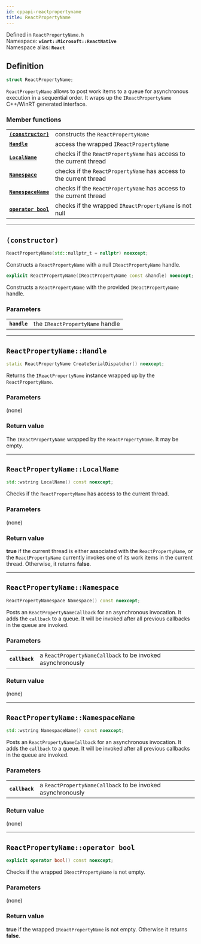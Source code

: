 ```yaml
---
id: cppapi-reactpropertyname
title: ReactPropertyName
---
```


Defined in `ReactPropertyName.h`  
Namespace: **`winrt::Microsoft::ReactNative`**  
Namespace alias: **`React`**

## Definition

```cpp
struct ReactPropertyName;
```

`ReactPropertyName` allows to post work items to a queue for asynchronous execution in a sequential order.
It wraps up the `IReactPropertyName` C++/WinRT generated interface.

### Member functions

| | |
|-|-|
| **[`(constructor)`](#constructor)** | constructs the `ReactPropertyName` |
| **[`Handle`](#reactpropertynamehandle)** | access the wrapped `IReactPropertyName` |
| **[`LocalName`](#reactpropertynamelocalname)** | checks if the `ReactPropertyName` has access to the current thread |
| **[`Namespace`](#reactpropertynamenamespace)** | checks if the `ReactPropertyName` has access to the current thread |
| **[`NamespaceName`](#reactpropertynamenamespacename)** | checks if the `ReactPropertyName` has access to the current thread |
| **[`operator bool`](#reactpropertynameoperator-bool)** | checks if the wrapped `IReactPropertyName` is not null |

---

## `(constructor)`

```cpp
ReactPropertyName(std::nullptr_t = nullptr) noexcept;
```

Constructs a `ReactPropertyName` with a null `IReactPropertyName` handle.

```cpp
explicit ReactPropertyName(IReactPropertyName const &handle) noexcept;
```

Constructs a `ReactPropertyName` with the provided `IReactPropertyName` handle.

### Parameters

| | |
|-|-|
| **`handle`** | the `IReactPropertyName` handle |

---

## `ReactPropertyName::Handle`

```cpp
static ReactPropertyName CreateSerialDispatcher() noexcept;
```

Returns the `IReactPropertyName` instance wrapped up by the `ReactPropertyName`.

### Parameters

(none)

### Return value

The `IReactPropertyName` wrapped by the `ReactPropertyName`. It may be empty.

---

## `ReactPropertyName::LocalName`

```cpp
std::wstring LocalName() const noexcept;
```

Checks if the `ReactPropertyName` has access to the current thread.

### Parameters

(none)

### Return value

**true** if the current thread is either associated with the `ReactPropertyName`,
or the `ReactPropertyName` currently invokes one of its work items in the current thread.
Otherwise, it returns **false**.

---

## `ReactPropertyName::Namespace`

```cpp
ReactPropertyNamespace Namespace() const noexcept;
```

Posts an `ReactPropertyNameCallback` for an asynchronous invocation.
It adds the `callback` to a queue. It will be invoked after all previous callbacks in the queue are invoked.

### Parameters

| | |
|-|-|
| **`callback`** | a `ReactPropertyNameCallback` to be invoked asynchronously |

### Return value

(none)

---

## `ReactPropertyName::NamespaceName`

```cpp
std::wstring NamespaceName() const noexcept;
```

Posts an `ReactPropertyNameCallback` for an asynchronous invocation.
It adds the `callback` to a queue. It will be invoked after all previous callbacks in the queue are invoked.

### Parameters

| | |
|-|-|
| **`callback`** | a `ReactPropertyNameCallback` to be invoked asynchronously |

### Return value

(none)

---

## `ReactPropertyName::operator bool`

```cpp
explicit operator bool() const noexcept;
```

Checks if the wrapped `IReactPropertyName` is not empty.

### Parameters

(none)

### Return value

**true** if the wrapped `IReactPropertyName` is not empty.
Otherwise it returns **false**.
